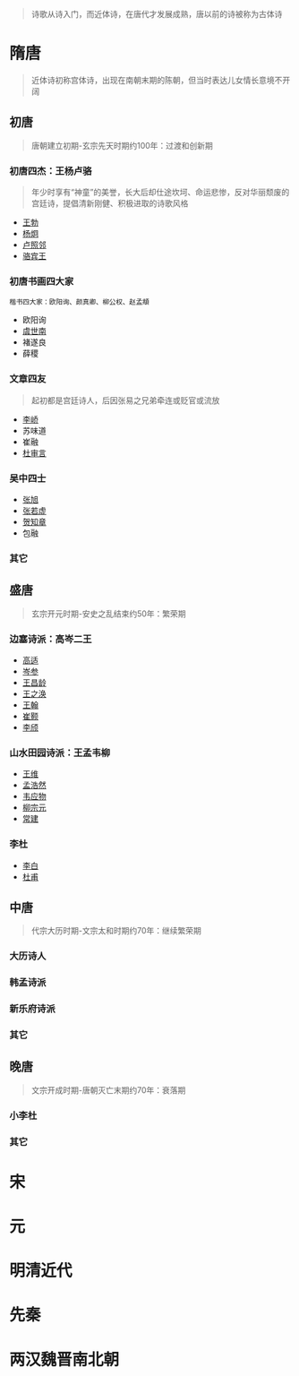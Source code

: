 > 诗歌从诗入门，而近体诗，在唐代才发展成熟，唐以前的诗被称为古体诗
# 隋唐
> 近体诗初称宫体诗，出现在南朝末期的陈朝，但当时表达儿女情长意境不开阔
## 初唐
> 唐朝建立初期-玄宗先天时期约100年：过渡和创新期
### 初唐四杰：王杨卢骆
> 年少时享有“神童”的美誉，长大后却仕途坎坷、命运悲惨，反对华丽颓废的宫廷诗，提倡清新刚健、积极进取的诗歌风格
* [王勃](poet/wangbo.md)
* [杨炯](poet/yangjiong.md)
* [卢照邻](poet/luzhaolin.md)
* [骆宾王](poet/luobinwang.md)

### 初唐书画四大家
```
楷书四大家：欧阳询、颜真卿、柳公权、赵孟頫
```
* 欧阳询
* [虞世南](poet/yushinan.md)
* 褚遂良
* 薛稷

### 文章四友
> 起初都是宫廷诗人，后因张易之兄弟牵连或贬官或流放
* [李峤](poet/liqiao.md)
* 苏味道
* 崔融
* [杜审言](poet/dushenyan.md)

### 吴中四士
* [张旭](poet/zhangxu.md)
* [张若虚](poet/zhangruoxu.md)
* [贺知章](poet/hezhizhang.md)
* 包融

### 其它

## 盛唐
> 玄宗开元时期-安史之乱结束约50年：繁荣期
### 边塞诗派：高岑二王
* [高适](poet/gaoshi.md)
* [岑参](poet/censhen.md)
* [王昌龄](poet/wangchangling.md)
* [王之涣](poet/wangzhihuan.md)
* [王翰](poet/wanghan.md)
* [崔颢](poet/cuihao.md)
* [李颀](poet/liqi.md)

### 山水田园诗派：王孟韦柳
* [王维](poet/wangwei.md)
* [孟浩然](poet/menghaoran.md)
* [韦应物](poet/weiyingwu.md)
* [柳宗元](poet/liuzongyuan.md)
* [常建](poet/changjian.md)

### 李杜
* [李白](poet/libai.md)
* [杜甫](poet/dufu.md)

## 中唐
> 代宗大历时期-文宗太和时期约70年：继续繁荣期
### 大历诗人

### 韩孟诗派

### 新乐府诗派

### 其它

## 晚唐
> 文宗开成时期-唐朝灭亡末期约70年：衰落期
### 小李杜

### 其它

# 宋

# 元

# 明清近代

# 先秦

# 两汉魏晋南北朝
